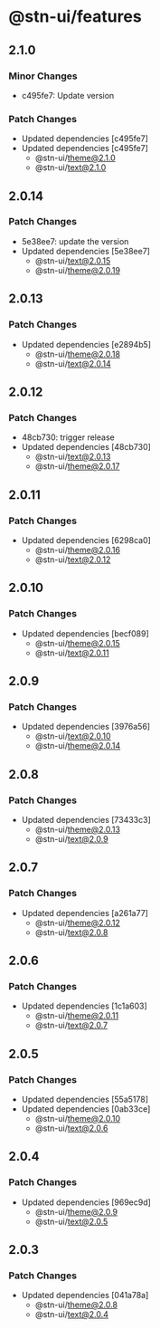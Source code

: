 # @stn-ui/features

## 2.1.0

### Minor Changes

- c495fe7: Update version

### Patch Changes

- Updated dependencies [c495fe7]
- Updated dependencies [c495fe7]
  - @stn-ui/theme@2.1.0
  - @stn-ui/text@2.1.0

## 2.0.14

### Patch Changes

- 5e38ee7: update the version
- Updated dependencies [5e38ee7]
  - @stn-ui/text@2.0.15
  - @stn-ui/theme@2.0.19

## 2.0.13

### Patch Changes

- Updated dependencies [e2894b5]
  - @stn-ui/theme@2.0.18
  - @stn-ui/text@2.0.14

## 2.0.12

### Patch Changes

- 48cb730: trigger release
- Updated dependencies [48cb730]
  - @stn-ui/text@2.0.13
  - @stn-ui/theme@2.0.17

## 2.0.11

### Patch Changes

- Updated dependencies [6298ca0]
  - @stn-ui/theme@2.0.16
  - @stn-ui/text@2.0.12

## 2.0.10

### Patch Changes

- Updated dependencies [becf089]
  - @stn-ui/theme@2.0.15
  - @stn-ui/text@2.0.11

## 2.0.9

### Patch Changes

- Updated dependencies [3976a56]
  - @stn-ui/text@2.0.10
  - @stn-ui/theme@2.0.14

## 2.0.8

### Patch Changes

- Updated dependencies [73433c3]
  - @stn-ui/theme@2.0.13
  - @stn-ui/text@2.0.9

## 2.0.7

### Patch Changes

- Updated dependencies [a261a77]
  - @stn-ui/theme@2.0.12
  - @stn-ui/text@2.0.8

## 2.0.6

### Patch Changes

- Updated dependencies [1c1a603]
  - @stn-ui/theme@2.0.11
  - @stn-ui/text@2.0.7

## 2.0.5

### Patch Changes

- Updated dependencies [55a5178]
- Updated dependencies [0ab33ce]
  - @stn-ui/theme@2.0.10
  - @stn-ui/text@2.0.6

## 2.0.4

### Patch Changes

- Updated dependencies [969ec9d]
  - @stn-ui/theme@2.0.9
  - @stn-ui/text@2.0.5

## 2.0.3

### Patch Changes

- Updated dependencies [041a78a]
  - @stn-ui/theme@2.0.8
  - @stn-ui/text@2.0.4
